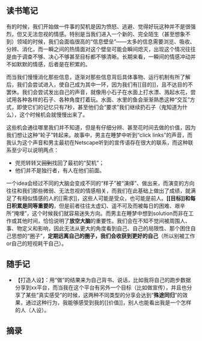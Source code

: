 ## 读书笔记
有的时候，我们开始做一件事的契机是因为愤怒、逃避、觉得好玩这种并不是很强烈，但又无法忽视的情感。特别是当我们进入一个新的、完全陌生（甚至想象不到）领域的时候，我们会面临很高的“信息壁垒”——太多的信息需要浏览、吸收、分辨、消化，而一瞬之间的热情面对这个壁垒可能会瞬间熄灭，出现这个情况往往是由于调查不够、决心不够甚至目标都不够清晰。长期来看，一瞬间的情感冲动并不如默默的情感，后者是在积累的。

而当我们慢慢消化那些信息，逐渐对那些信息背后具体事物、运行机制有所了解后，我们会尝试进入，使自己成为其中一环，因为我们有[[目的]]，且不达目的不罢休。我们会尝试发出自己的声音，就像用小石子在水面上打水漂、溅起水花，尝试用各种各样的石子、各种角度打着玩。水面、水里的鱼会渐渐熟悉这种“交互”方式，即使它们的记忆只有7秒，甚至他们会“要求”我们继续扔石子（鬼知道为什么），这个时候机会就慢慢出来了。

这些机会通往哪里我们并不知道，但是有仔细分辨、甚至花时间去做的价值，因为我们想让这种“轮子”转起来。故事中，男主在睡梦中听到“click links”的声音，而我认为这个声音和男主最初在Netscape听到的宣传语存在很大的联系，而这种联系至少可以说明两点：
- 兜兜转转又~~回到~~找回了最初的“契机”；
- 他们并不是独行者，有人在他们前面。

一个idea会经过不同的大脑会变成不同的“样子”被“演绎”、做出来，而演变的方向往往和我们那些微弱、无法忽视的情感相关，而我们在此基础上做出了成绩，就满足了有相似情感的人的[[需求]]，这些人可能是受众，也可能是前人。**[[目标]]和每日积累是同等重要的**，但是前者往往太虚幻、遥不可及而被每日的困难、艰辛所“掩埋”，这个时候我们就容易迷失方向。而男主在睡梦中想到solution而非在工作或其他时间，恰恰说明了**放空大脑**的重要性。我们会在不知不觉间被周围人、事、物定义和影响，因此无法从更大的角度看到自己、自己的局限性、那个困住自己思想的“圈子”，**定期远离自己的圈子，我们会收获到更好的自己**（所以别被工作or自己的短视耗干自己）。


## 随手记
- 【打造人设】：用“做”的结果来为自己背书、说话，比如我将自己的跑步数据分享到xx平台，而当我在这个平台有另外一个目标（比如做宣传），并且也分享了某些“真实感受”的时候，这两种不同类型的分享会达到“**殊途同归**”的效果，通过这种行为，我能够感受到我的[[价值]]，别人也能看出我是一个怎样的人（人设）。


## 摘录
